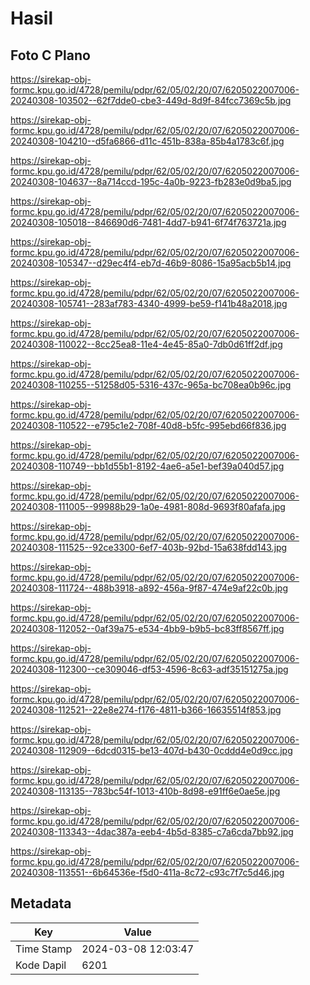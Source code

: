 # Hasil

## Foto C Plano

https://sirekap-obj-formc.kpu.go.id/4728/pemilu/pdpr/62/05/02/20/07/6205022007006-20240308-103502--62f7dde0-cbe3-449d-8d9f-84fcc7369c5b.jpg

https://sirekap-obj-formc.kpu.go.id/4728/pemilu/pdpr/62/05/02/20/07/6205022007006-20240308-104210--d5fa6866-d11c-451b-838a-85b4a1783c6f.jpg

https://sirekap-obj-formc.kpu.go.id/4728/pemilu/pdpr/62/05/02/20/07/6205022007006-20240308-104637--8a714ccd-195c-4a0b-9223-fb283e0d9ba5.jpg

https://sirekap-obj-formc.kpu.go.id/4728/pemilu/pdpr/62/05/02/20/07/6205022007006-20240308-105018--846690d6-7481-4dd7-b941-6f74f763721a.jpg

https://sirekap-obj-formc.kpu.go.id/4728/pemilu/pdpr/62/05/02/20/07/6205022007006-20240308-105347--d29ec4f4-eb7d-46b9-8086-15a95acb5b14.jpg

https://sirekap-obj-formc.kpu.go.id/4728/pemilu/pdpr/62/05/02/20/07/6205022007006-20240308-105741--283af783-4340-4999-be59-f141b48a2018.jpg

https://sirekap-obj-formc.kpu.go.id/4728/pemilu/pdpr/62/05/02/20/07/6205022007006-20240308-110022--8cc25ea8-11e4-4e45-85a0-7db0d61ff2df.jpg

https://sirekap-obj-formc.kpu.go.id/4728/pemilu/pdpr/62/05/02/20/07/6205022007006-20240308-110255--51258d05-5316-437c-965a-bc708ea0b96c.jpg

https://sirekap-obj-formc.kpu.go.id/4728/pemilu/pdpr/62/05/02/20/07/6205022007006-20240308-110522--e795c1e2-708f-40d8-b5fc-995ebd66f836.jpg

https://sirekap-obj-formc.kpu.go.id/4728/pemilu/pdpr/62/05/02/20/07/6205022007006-20240308-110749--bb1d55b1-8192-4ae6-a5e1-bef39a040d57.jpg

https://sirekap-obj-formc.kpu.go.id/4728/pemilu/pdpr/62/05/02/20/07/6205022007006-20240308-111005--99988b29-1a0e-4981-808d-9693f80afafa.jpg

https://sirekap-obj-formc.kpu.go.id/4728/pemilu/pdpr/62/05/02/20/07/6205022007006-20240308-111525--92ce3300-6ef7-403b-92bd-15a638fdd143.jpg

https://sirekap-obj-formc.kpu.go.id/4728/pemilu/pdpr/62/05/02/20/07/6205022007006-20240308-111724--488b3918-a892-456a-9f87-474e9af22c0b.jpg

https://sirekap-obj-formc.kpu.go.id/4728/pemilu/pdpr/62/05/02/20/07/6205022007006-20240308-112052--0af39a75-e534-4bb9-b9b5-bc83ff8567ff.jpg

https://sirekap-obj-formc.kpu.go.id/4728/pemilu/pdpr/62/05/02/20/07/6205022007006-20240308-112300--ce309046-df53-4596-8c63-adf35151275a.jpg

https://sirekap-obj-formc.kpu.go.id/4728/pemilu/pdpr/62/05/02/20/07/6205022007006-20240308-112521--22e8e274-f176-4811-b366-16635514f853.jpg

https://sirekap-obj-formc.kpu.go.id/4728/pemilu/pdpr/62/05/02/20/07/6205022007006-20240308-112909--6dcd0315-be13-407d-b430-0cddd4e0d9cc.jpg

https://sirekap-obj-formc.kpu.go.id/4728/pemilu/pdpr/62/05/02/20/07/6205022007006-20240308-113135--783bc54f-1013-410b-8d98-e91ff6e0ae5e.jpg

https://sirekap-obj-formc.kpu.go.id/4728/pemilu/pdpr/62/05/02/20/07/6205022007006-20240308-113343--4dac387a-eeb4-4b5d-8385-c7a6cda7bb92.jpg

https://sirekap-obj-formc.kpu.go.id/4728/pemilu/pdpr/62/05/02/20/07/6205022007006-20240308-113551--6b64536e-f5d0-411a-8c72-c93c7f7c5d46.jpg


## Metadata

| Key        | Value               |
| ---------- | ------------------- |
| Time Stamp | 2024-03-08 12:03:47 |
| Kode Dapil | 6201                |



